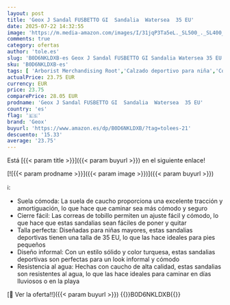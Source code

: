 ```yaml
---
layout: post
title: 'Geox J Sandal FUSBETTO GI  Sandalia  Watersea  35 EU'
date: 2025-07-22 14:32:55
image: 'https://m.media-amazon.com/images/I/31jqP3Ta5eL._SL500_._SL400_.jpg'
comments: true
category: ofertas
author: 'tole.es'
slug: 'B0D6NKLDXB-es Geox J Sandal FUSBETTO GI Sandalia Watersea 35 EU'
sku: 'B0D6NKLDXB-es'
tags: [ 'Arborist Merchandising Root','Calzado deportivo para niña','Compre 2, obtenga un 10 % de descuento','Compre 2, obtenga un 10 % de descuento_Shoes 2','Moda','Moda Niña','Sandalias deportivas para niña','Self Service','Special Features Stores','Zapatillas deportivas y de moda para niñas','Zapatos de niña','c8538d25-3af9-48d3-aeff-5f3ce5572a36_0','c8538d25-3af9-48d3-aeff-5f3ce5572a36_1701','geox','sandalia','🇪🇸', ]
actualPrice: 23.75 EUR
currency: EUR
price: 23.75
comparePrice: 28.05 EUR
prodname: 'Geox J Sandal FUSBETTO GI  Sandalia  Watersea  35 EU'
country: 'es'
flag: '🇪🇸'
brand: 'Geox'
buyurl: 'https://www.amazon.es/dp/B0D6NKLDXB/?tag=tolees-21'
descuento: '15.33'
average: '23.75'
---
```


Está [{{< param title >}}]({{< param buyurl >}}) en el siguiente enlace!

[![{{< param prodname >}}]({{< param image >}})]({{< param buyurl >}})

ℹ️:

- Suela cómoda: La suela de caucho proporciona una excelente tracción y amortiguación, lo que hace que caminar sea más cómodo y seguro
- Cierre fácil: Las correas de tobillo permiten un ajuste fácil y cómodo, lo que hace que estas sandalias sean fáciles de poner y quitar
- Talla perfecta: Diseñadas para niñas mayores, estas sandalias deportivas tienen una talla de 35 EU, lo que las hace ideales para pies pequeños
- Diseño informal: Con un estilo sólido y color turquesa, estas sandalias deportivas son perfectas para un look informal y cómodo
- Resistencia al agua: Hechas con caucho de alta calidad, estas sandalias son resistentes al agua, lo que las hace ideales para caminar en días lluviosos o en la playa

[🛒 Ver la oferta!!]({{< param buyurl >}})
{{<world>}}B0D6NKLDXB{{</world>}}
